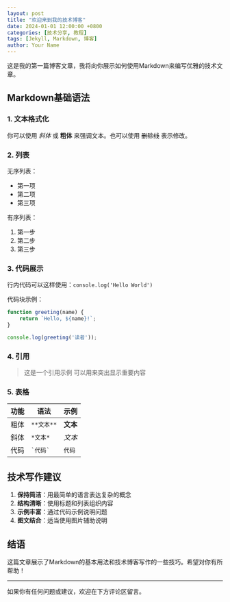```yaml
---
layout: post
title: "欢迎来到我的技术博客"
date: 2024-01-01 12:00:00 +0800
categories: [技术分享, 教程]
tags: [Jekyll, Markdown, 博客]
author: Your Name
---
```


这是我的第一篇博客文章，我将向你展示如何使用Markdown来编写优雅的技术文章。

## Markdown基础语法

### 1. 文本格式化

你可以使用 *斜体* 或 **粗体** 来强调文本。也可以使用 ~~删除线~~ 表示修改。

### 2. 列表

无序列表：
- 第一项
- 第二项
- 第三项

有序列表：
1. 第一步
2. 第二步
3. 第三步

### 3. 代码展示

行内代码可以这样使用：`console.log('Hello World')`

代码块示例：

```javascript
function greeting(name) {
    return `Hello, ${name}!`;
}

console.log(greeting('读者'));
```

### 4. 引用

> 这是一个引用示例
> 可以用来突出显示重要内容

### 5. 表格

| 功能 | 语法 | 示例 |
|------|------|------|
| 粗体 | `**文本**` | **文本** |
| 斜体 | `*文本*` | *文本* |
| 代码 | `` `代码` `` | `代码` |

## 技术写作建议

1. **保持简洁**：用最简单的语言表达复杂的概念
2. **结构清晰**：使用标题和列表组织内容
3. **示例丰富**：通过代码示例说明问题
4. **图文结合**：适当使用图片辅助说明

## 结语

这篇文章展示了Markdown的基本用法和技术博客写作的一些技巧。希望对你有所帮助！

---

如果你有任何问题或建议，欢迎在下方评论区留言。